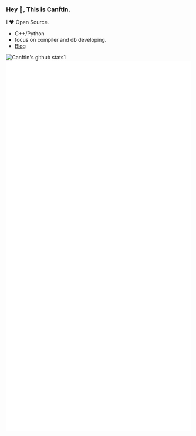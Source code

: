 ### Hey 👋, This is CanftIn.

I ❤ Open Source.

* C++/Python
* focus on compiler and db developing.
* [Blog](https://CanftIn.com)

![CanftIn's github stats1](https://github-readme-stats.vercel.app/api?username=canftin&show_icons=true&theme=radical&count_private=true)
![Metrics](/github-metrics.svg)
<!--
[![Top Langs](https://github-readme-stats.vercel.app/api/top-langs/?username=canftin&layout=compact&theme=radical)](https://github.com/anuraghazra/github-readme-stats)
-->
